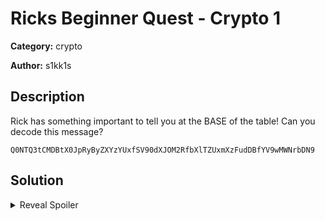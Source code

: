 # Ricks Beginner Quest - Crypto 1

**Category:** crypto

**Author:** s1kk1s

## Description
Rick has something important to tell you at the BASE of the table! Can you decode this message?
```
Q0NTQ3tCMDBtX0JpRyByZXYzYUxfSV90dXJOM2RfbXlTZUxmXzFudDBfYV9wMWNrbDN9
```
## Solution

<details>
 <summary>Reveal Spoiler</summary>
    Base64 decode

    FLAG: CCSC{B00m_BiG rev3aL_I_turN3d_mySeLf_1nt0_a_p1ckl3}
    
</details>
